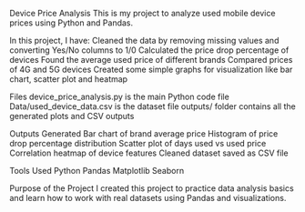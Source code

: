 Device Price Analysis
This is my project to analyze used mobile device prices using Python and Pandas.

In this project, I have:
Cleaned the data by removing missing values and converting Yes/No columns to 1/0
Calculated the price drop percentage of devices
Found the average used price of different brands
Compared prices of 4G and 5G devices
Created some simple graphs for visualization like bar chart, scatter plot and heatmap

Files
device_price_analysis.py is the main Python code file
Data/used_device_data.csv is the dataset file
outputs/ folder contains all the generated plots and CSV outputs

Outputs Generated
Bar chart of brand average price
Histogram of price drop percentage distribution
Scatter plot of days used vs used price
Correlation heatmap of device features
Cleaned dataset saved as CSV file

Tools Used
Python
Pandas
Matplotlib
Seaborn

Purpose of the Project
I created this project to practice data analysis basics and learn how to work with real datasets using Pandas and visualizations.
